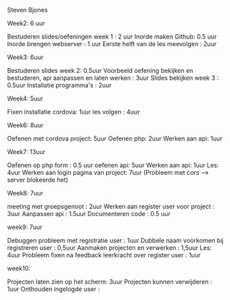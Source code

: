 Steven Bjones

Week2: 6 uur

Bestuderen slides/oefeningen week 1 : 2 uur
Inorde maken Github: 0.5 uur
Inorde brengen webserver : 1 uur
Eerste helft van de les meevolgen : 2uur

Week3: 6uur

Bestuderen slides week 2: 0.5uur
Voorbeeld oefening bekijken en bestuderen, api aanpassen en laten werken : 3uur
Slides bekijken week 3 : 0.5uur
Installatie programma's : 2uur

Week4: 5uur 

Fixen installatie cordova: 1uur
les volgen : 4uur

Week6: 8uur

Oefenen met cordova project: 5uur
Oefenen php: 2uur
Werken aan api: 1uur

Week7: 13uur

Oefenen op php form : 0.5 uur
oefenen api: 5uur
Werken aan api: 1uur
Les: 4uur
Werken aan login pagina van project: 7uur (Probleem met cors --> server blokeerde het)

Week8: 7uur

meeting met groepsgenoot : 2uur
Werken aan register user voor project : 3uur
Aanpassen api : 1.5uur
Documenteren code : 0.5 uur

week9: 7uur

Debuggen probleem met registratie user : 1uur
Dubbele naam voorkomen bij registreren user : 0,5uur
Aanmaken projecten en verwerken : 1,5uur
Les: 4uur
Probleem fixen na feedback leerkracht over register user : 1uur

week10: 

Projecten laten zien op het scherm: 3uur
Projecten kunnen verwijderen : 1uur
Onthouden ingelogde user : 
